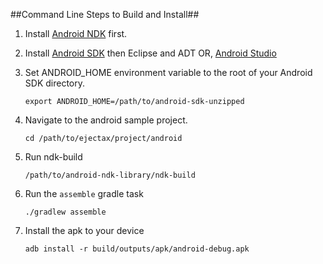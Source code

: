 ##Command Line Steps to Build and Install##
1. Install [Android NDK](http://developer.android.com/tools/sdk/ndk/index.html) first.

2. Install [Android SDK](http://developer.android.com/sdk/index.html) then Eclipse and ADT OR, [Android Studio](http://developer.android.com/sdk/installing/studio.html)

3. Set ANDROID_HOME environment variable to the root of your Android SDK directory.
	```
	export ANDROID_HOME=/path/to/android-sdk-unzipped
	```

4. Navigate to the android sample project.
	```
	cd /path/to/ejectax/project/android
	```

5. Run ndk-build
	```
	/path/to/android-ndk-library/ndk-build
	```

6. Run the `assemble` gradle task
	```
	./gradlew assemble
	```

7. Install the apk to your device
	```
	adb install -r build/outputs/apk/android-debug.apk
	```

